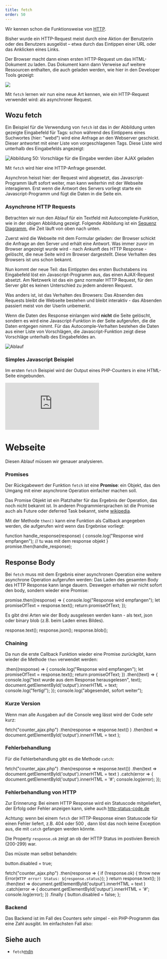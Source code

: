 ```yaml
---
title: fetch
order: 50
---
```


Wir kennen schon die Funktionsweise von [HTTP](/http/).

Bisher wurde ein HTTP-Request
meist durch eine Aktion der Benutzerin oder des Benutzers ausgelöst –
etwa durch das Eintippen einer URL oder das Anklicken eines Links.

Der Browser macht dann einen ersten HTTP-Request um das HTML-Dokument zu laden.
Das Dokument kann dann Verweise auf weitere Ressourcen enthalten, die auch geladen
werden, wie hier in den Developer Tools gezeigt:

![](/images/js-http/http-one-webpage.png)


Mit `fetch` lernen wir nun eine neue Art kennen, wie ein HTTP-Request
verwendet wird: als asynchroner Request.

## Wozu fetch

Ein Beispiel für die Verwendung von `fetch` ist das in der Abbildung unten
gezeigte Eingabefeld für Tags: schon während des Eintippens eines Suchwortes (hier: "webd")
wird eine Anfrage an den Webserver geschickt. Dieser antwortet mit einer Liste von vorgeschlagenen Tags.
Diese Liste wird unterhalb des Eingabefelds angezeigt:


![Abbildung 50: Vorschläge für die Eingabe werden über AJAX geladen](/images/js-http/autocomplete.png)

Mit `fetch` wird hier eine HTTP-Anfrage gesendet.

Asynchron heisst hier: der Request wird abgesetzt, das Javascript-Programm läuft sofort
weiter, man kann weiterhin mit der Webseite interagieren. Erst wenn die Antwort
des Servers vorliegt starte ein
Javascript-Programm und fügt die Daten in die Seite ein.

### Asynchrone HTTP Requests

Betrachten wir nun den Ablauf für ein Textfeld mit Autocomplete-Funktion,
wie in der obigen Abbildung gezeigt. Folgende Abbildung ist ein
[Sequenz Diagramm](http://de.wikipedia.org/wiki/Sequenzdiagramm), die Zeit
läuft von oben nach unten.

Zuerst wird die Webseite mit dem Formular geladen: der Browser schickt die
Anfrage an den Server und erhält eine Antwort. Was immer zuvor im Browser
angezeigt wurde wird - nach Ankunft des HTTP Response - gelöscht, die neue
Seite wird im Browser dargestellt. Diese Verhalten des Browsers ist uns
schon bekannt.

Nun kommt der neue Teil: das Eintippten des ersten Buchstabens ins
Eingabefeld löst ein Javascript-Programm aus, das einen AJAX-Request absetzt.
Am Netzwerk ist das ein ganz normaler HTTP Request, für den Server gibt
es keinen Unterschied zu jedem anderen Request.

Was anders ist, ist das Verhalten des Browsers: Das Absenden des Requests
bleibt die Webseite bestehen und bleibt interaktiv - das Absenden passiert
meist von der UserIn unbemerkt.

Wenn die Daten des Response
einlangen wird **nicht** die Seite gelöscht, sondern es wird eine
Javascript-Funktion in der Seite aufgerufen, die die Daten entgegen nimmt.
Für das Autocomple-Verhalten bestehen die Daten aus einer Liste von Vorschlägen,
die Javascript-Funktion zeigt diese Vorschläge unterhalb des Eingabefeldes an.

![Ablauf](/images/js-http/fetch-sequence-diagram.svg)

### Simples Javascript Beispiel

Im ersten `fetch` Beispiel wird der Output eines PHP-Counters in eine HTML-Seite
eingebunden.

![Demo](https://users.ct.fh-salzburg.ac.at/~bjelline/counter/index.html)

<htmlcode caption="Counter einbinden mit Javascript">
<html>
<head>
  <meta charset="utf-8">
  <title>AJAX counter</title>
</head>
<body>
  <h1>Webseite</h1>

  <script type="module">
    function handle_response(response) {
      return response.text();
    }

    function handle_text(text) {
      let p = document.createElement("p");
      p.innerHTML = `Zugriffe: <b>${text}</b>`;
      document.querySelector("body").appendChild(p);
    }

    fetch("counter.php").then(handle_response).then(handle_text);
  </script>
</body>
</html>
</htmlcode>

Diesen Ablauf müssen wir genauer analysieren.

### Promises

Der Rückgabewert der Funktion `fetch` ist eine **Promise**: ein Objekt,
das den Umgang mit einer asynchrone Operation einfacher machen soll.

<javascript>
<script>
  let promise = fetch("counter.php");
</script>
</javascript>

Das Promise Objekt ist ein Platzhalter für das Ergebnis der Operation, das noch nicht
bekannt ist. In anderen Programmiersprachen ist die Promise auch als
Future oder deferred Task bekannt, siehe [wikipedia](https://en.wikipedia.org/wiki/Futures_and_promises).

Mit der Methode `then()` kann eine Funktion als Callback angegeben
werden, die aufgerufen wird wenn das Ergebnise vorliegt:

<javascript>
function handle_response(response) {
  console.log("Response wird empfangen");
  // tu was mit dem response objekt
}
promise.then(handle_response);
</javascript>


## Response Body

Bei `fetch` muss mit dem Ergebnis einer asynchronen Operation
eine weitere asynchrone Operation aufgerufen werden: Das Laden des
gesamten Body des HTTP Response kann lange dauern. Deswegen
erhalten wir nicht sofort den body, sondern wieder eine Promise:

<javascript>
promise.then((response) => {
  console.log("Response wird empfangen");
  let promiseOfText = response.text();
  return promiseOfText;
});
</javascript>

Es gibt drei Arten wie der Body ausgelesen werden kann -
als text, json oder binary blob (z.B. beim Laden eines Bildes).

<javascript>
response.text();
response.json();
response.blob();
</javascript>

### Chaining

Da nun die erste Callback Funktion wieder eine Promise zurückgibt,
kann  wieder die Methode `then` verwendet werden:

<javascript>
.then((response) => {
  console.log("Response wird empfangen");
  let promiseOfText = response.text();
  return promiseOfText;
})
.then((text) => {
  console.log("text wurde aus dem Response herausgelesen", text);
  document.getElementById('output').innerHTML = text;
  console.log("fertig!");
});
console.log("abgesendet, sofort weiter");
</javascript>


### Kurze Version

Wenn man alle Ausgaben auf die Console weg lässt
wird der Code sehr kurz:

<javascript>
fetch("counter_ajax.php")
  .then(response => response.text() )
  .then(text => document.getElementById('output').innerHTML = text );
</javascript>



### Fehlerbehandlung

Für die Fehlerbehandlung gibt es die Methode `catch`:

<javascript>
fetch("counter_ajax.php")
  .then(response => response.text())
  .then(text => document.getElementById('output').innerHTML = text )
  .catch(error => {
	  document.getElementById('output').innerHTML = '#';
    console.log(error);
  });
</javascript>

### Fehlerbehandlung von HTTP

Zur Erinnerung: Bei einem HTTP Response wird ein Statuscode
mitgeliefert, der Erfolg oder Fehler anzeigen kann, siehe auch
[http-status-code.de](https://http-status-code.de/)



Achtung: wenn bei einem `fetch` der HTTP-Response einen Statuscode
für einen Fehler liefert, z.B. 404 oder 500 , dann
löst das noch keine Exception aus, die mit `catch` gefangen werden könnte.

Die Property `response.ok` zeigt an ob der HTTP Status im
postivien Bereich (200-299) war.


Das müsste man selbst behandeln:

<javascript>
button.disabled = true;

fetch("counter_ajax.php")
  .then(response => {
    if (!response.ok) {
      throw new Error(`HTTP error! Status: ${response.status}`);
    }
    return response.text();
  })
  .then(text => document.getElementById('output').innerHTML = text )
  .catch(error => {
	  document.getElementById('output').innerHTML = '#';
    console.log(error);
  })
  .finally {
    button.disabled = false;
  };
</javascript>

### Backend

Das Backend ist im Fall des Counters sehr simpel - ein PHP-Programm
das eine Zahl ausgibt.  Im einfachsten Fall also:

<php>
<?php echo 42; ?>
</php>


## Siehe auch

* `fetch`[mdn](https://developer.mozilla.org/en-US/docs/Web/API/Fetch_API/Using_Fetch)
